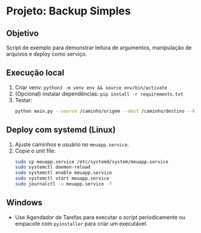 # Projeto: Backup Simples

## Objetivo
Script de exemplo para demonstrar leitura de argumentos, manipulação de arquivos e deploy como serviço.

## Execução local
1. Criar venv: `python3 -m venv env && source env/bin/activate`
2. (Opcional) instalar dependências: `pip install -r requirements.txt`
3. Testar:
   ```bash
   python main.py --source /caminho/origem --dest /caminho/destino --keep 3
   ```

## Deploy com systemd (Linux)
1. Ajuste caminhos e usuário no `meuapp.service`.
2. Copie o unit file:
   ```bash
   sudo cp meuapp.service /etc/systemd/system/meuapp.service
   sudo systemctl daemon-reload
   sudo systemctl enable meuapp.service
   sudo systemctl start meuapp.service
   sudo journalctl -u meuapp.service -f
   ```

## Windows
- Use Agendador de Tarefas para executar o script periodicamente ou empacote com `pyinstaller` para criar um executável.
